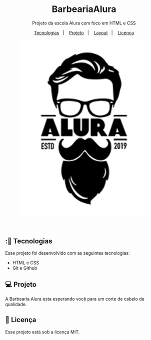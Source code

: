<h1 align="center"> BarbeariaAlura</h1>

<p align="center">
Projeto da escola Alura com foco em HTML e CSS
</p>

<p align="center">
  <a href="#-tecnologias">Tecnologias</a>&nbsp;&nbsp;&nbsp;|&nbsp;&nbsp;&nbsp;
  <a href="#-projeto">Projeto</a>&nbsp;&nbsp;&nbsp;|&nbsp;&nbsp;&nbsp;
  <a href="#-layout">Layout</a>&nbsp;&nbsp;&nbsp;|&nbsp;&nbsp;&nbsp;
  <a href="#memo-licença">Licença</a>
</p>

<p align="center">
  <img alt="barbearia" src= ".github/preview.png" width="80%">
</p>

<br>


## :🚀 Tecnologias

Esse projeto foi desenvolvido com as seguintes tecnologias:

- HTML e CSS
- Git e Github


## 💻 Projeto

A Barbearia Alura esta esperando você para um corte de cabelo de qualidade. 

## :memo: Licença

Esse projeto está sob a licença MIT.

